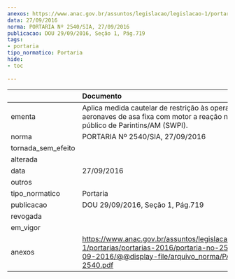 ```yaml
---
anexos: https://www.anac.gov.br/assuntos/legislacao/legislacao-1/portarias/portarias-2016/portaria-no-2540-sia-27-09-2016/@@display-file/arquivo_norma/PA2016-2540.pdf
data: 27/09/2016
norma: PORTARIA Nº 2540/SIA, 27/09/2016
publicacao: DOU 29/09/2016, Seção 1, Pág.719
tags:
- portaria
tipo_normatico: Portaria
hide: 
- toc 
 
---
```


|                    | Documento                                                                                                                                                      |
|:-------------------|:---------------------------------------------------------------------------------------------------------------------------------------------------------------|
| ementa             | Aplica medida cautelar de restrição às operações de aeronaves de asa fixa com motor a reação no aeródromo público de Parintins/AM (SWPI).                      |
| norma              | PORTARIA Nº 2540/SIA, 27/09/2016                                                                                                                               |
| tornada_sem_efeito |                                                                                                                                                                |
| alterada           |                                                                                                                                                                |
| data               | 27/09/2016                                                                                                                                                     |
| outros             |                                                                                                                                                                |
| tipo_normatico     | Portaria                                                                                                                                                       |
| publicacao         | DOU 29/09/2016, Seção 1, Pág.719                                                                                                                               |
| revogada           |                                                                                                                                                                |
| em_vigor           |                                                                                                                                                                |
| anexos             | https://www.anac.gov.br/assuntos/legislacao/legislacao-1/portarias/portarias-2016/portaria-no-2540-sia-27-09-2016/@@display-file/arquivo_norma/PA2016-2540.pdf |